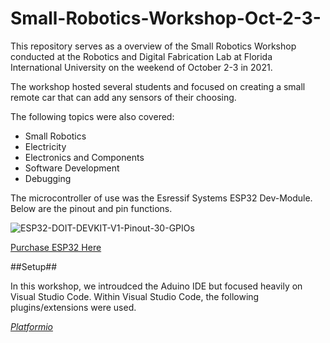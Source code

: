 # Small-Robotics-Workshop-Oct-2-3-


This repository serves as a overview of the Small Robotics Workshop conducted at the Robotics and Digital Fabrication Lab at Florida International University on the weekend of October 2-3 in 2021.

The workshop hosted several students and focused on creating a small remote car that can add any sensors of their choosing.

The following topics were also covered:

* Small Robotics
* Electricity
* Electronics and Components
* Software Development 
* Debugging

The microcontroller of use was the Esressif Systems ESP32 Dev-Module.
Below are the pinout and pin functions.

![ESP32-DOIT-DEVKIT-V1-Pinout-30-GPIOs](https://user-images.githubusercontent.com/89361408/135779665-d24b5a27-1845-4af0-a7a6-94c0e16f6f56.jpg)

[Purchase ESP32 Here](https://www.amazon.com/SongHe-Development-Dual-Mode-Bluetooth-Antenna/dp/B08246MCL5/ref=sr_1_1_sspa?dchild=1&keywords=esp32&qid=1633987282&sr=8-1-spons&psc=1&spLa=ZW5jcnlwdGVkUXVhbGlmaWVyPUExTVo4NU9JRjBKOURHJmVuY3J5cHRlZElkPUEwOTcwMTk3MUxGN1YyN1MwNUtXMiZlbmNyeXB0ZWRBZElkPUExMDA3MDA5MjFER0FEUVo3MDNWVCZ3aWRnZXROYW1lPXNwX2F0ZiZhY3Rpb249Y2xpY2tSZWRpcmVjdCZkb05vdExvZ0NsaWNrPXRydWU=#customerReviews)

##Setup##

In this workshop, we introudced the Aduino IDE but focused heavily on Visual Studio Code. Within Visual Studio Code, the following plugins/extensions were used.

*[Platformio](https://platformio.org/platformio-ide)*
